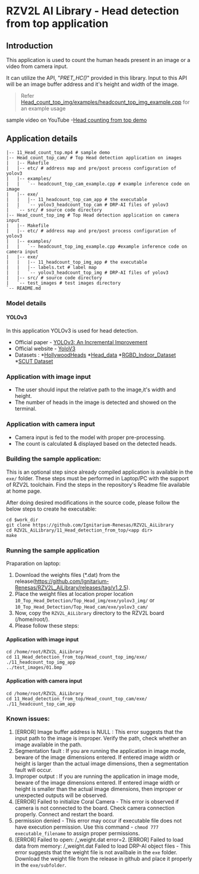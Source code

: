 # RZV2L AI Library - Head detection from top application

## Introduction

This application is used to count the human heads present in an image or a video from camera input.

It can utilize the API, "*PRET_HC()*" provided in this library. Input to this API will be an image buffer address and it's height and width of the image. 
> Refer [Head_count_top_img/examples/headcount_top_img_example.cpp](Head_count_top_img/examples/headcount_top_img_example.cpp) for an example usage

sample video on YouTube -[Head counting from top demo]()

## Application details
```
|-- 11_Head_count_top.mp4 # sample demo
|-- Head_count_top_cam/ # Top Head detection application on images
|   |-- Makefile
|   |-- etc/ # address map and pre/post process configuration of yolov3
|   |-- examples/
|   |   `-- headcount_top_cam_example.cpp # example inference code on image
|   |-- exe/
|   |   |-- 11_headcount_top_cam_app # the executable
|   |   `-- yolov3_headcount_top_cam # DRP-AI files of yolov3
|   `-- src/ # source code directory
|-- Head_count_top_img # Top Head detection application on camera input
|   |-- Makefile
|   |-- etc/ # address map and pre/post process configuration of yolov3
|   |-- examples/
|   |   `-- headcount_top_img_example.cpp #example inference code on camera input
|   |-- exe/
|   |   |-- 11_headcount_top_img_app # the executable
|   |   |-- labels.txt # label map
|   |   `-- yolov3_headcount_top_img # DRP-AI files of yolov3
|   |-- src/ # source code directory
|   `-- test_images # test images directory
`-- README.md
```

### Model details

#### YOLOv3
In this application YOLOv3 is used for head detection.
- Official paper - [YOLOv3: An Incremental Improvement](https://arxiv.org/pdf/1804.02767.pdf)
- Official website - [YoloV3](https://pjreddie.com/darknet/yolo/)
- Datasets : 
*[HollywoodHeads](https://www.di.ens.fr/willow/research/headdetection/)
*[Head_data](https://www.kaggle.com/datasets/houssad/head-data)
*[RGBD_Indoor_Dataset](https://drive.google.com/file/d/1fOub9LcNqfDlr-mEcdnenAJWw-rqWGmG/view)
*[SCUT Dataset](https://github.com/HCIILAB/SCUT-HEAD-Dataset-Release)

### Application with image input
- The user should input the relative path to the image,it's width and height.
- The number of heads in the image is detected and showed on the terminal.

### Application with camera input
- Camera input is fed to the model with proper pre-processing.
- The count is calculated & displayed based on the detected heads.

### Building the sample application:

This is an optional step since already compiled application is available in the `exe/` folder.
These steps must be performed in Laptop/PC with the support of RZV2L toolchain. Find the steps in the repository's Readme file available at home page.

After doing desired modifications in the source code, please follow the below steps to create he executable: 

```
cd $work_dir
git clone https://github.com/Ignitarium-Renesas/RZV2L_AiLibrary 
cd RZV2L_AiLibrary/11_Head_detection_from_top/<app dir>
make
```

### Running the sample application
Praparation on laptop:
1. Download the weights files (*.dat) from the release(https://github.com/Ignitarium-Renesas/RZV2L_AiLibrary/releases/tag/v1.2.5).
2. Place the weight files at location proper location `10_Top_Head_Detection/Top_Head_img/exe/yolov3_img/` or `10_Top_Head_Detection/Top_Head_cam/exe/yolov3_cam/`
3. Now, copy the `RZV2L_AiLibrary` directory to the RZV2L board (/home/root/).
4. Please follow these steps:

#### Application with image input
```
cd /home/root/RZV2L_AiLibrary 
cd 11_Head_detection_from_top/Head_count_top_img/exe/
./11_headcount_top_img_app
../test_images/01.bmp
```

#### Application with camera input
```
cd /home/root/RZV2L_AiLibrary 
cd 11_Head_detection_from_top/Head_count_top_cam/exe/
./11_headcount_top_cam_app
```
### Known issues:
1. [ERROR] Image buffer address is NULL : This error suggests that the input path to the image is improper. Verify the path, check whether an image available in the path.
2. Segmentation fault : If you are running the application in image mode, beware of the image dimensions entered. If entered image width or height is larger than the actual image dimensions, then a segmentation fault will occur.
3. Improper output : If you are running the application in image mode, beware of the image dimensions entered. If entered image width or height is smaller than the actual image dimensions, then improper or unexpected outputs will be observed.
4. [ERROR] Failed to initialize Coral Camera - This error is observed if camera is not connected to the board. Check camera connection properly. Connect and restart the board.
5. permission denied - This error may occur if executable file does not have execution permission. Use this command - `chmod 777 executable_filename` to assign proper permissions.
6. [ERROR] Failed to open: <prefix>/<prefix>_weight.dat error=2. [ERROR] Failed to load data from memory: <prefix>/<prefix>_weight.dat Failed to load DRP-AI object files - This error suggests that the weight file is not availbale in the `exe` folder. Download the weight file from the release in github and place it properly in the `exe/subfolder`.
